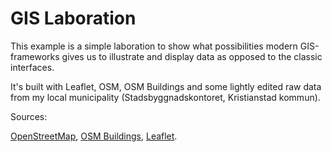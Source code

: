 GIS Laboration
======

This example is a simple laboration to show what possibilities modern GIS-frameworks gives us to illustrate and display data as opposed to the classic interfaces. 

It's built with Leaflet, OSM, OSM Buildings and some lightly edited raw data from my local municipality (Stadsbyggnadskontoret, Kristianstad kommun).

Sources:

[OpenStreetMap](http://osm.org/),
[OSM Buildings](http://http://osmbuildings.org/),
[Leaflet](http://leafletjs.com/).
